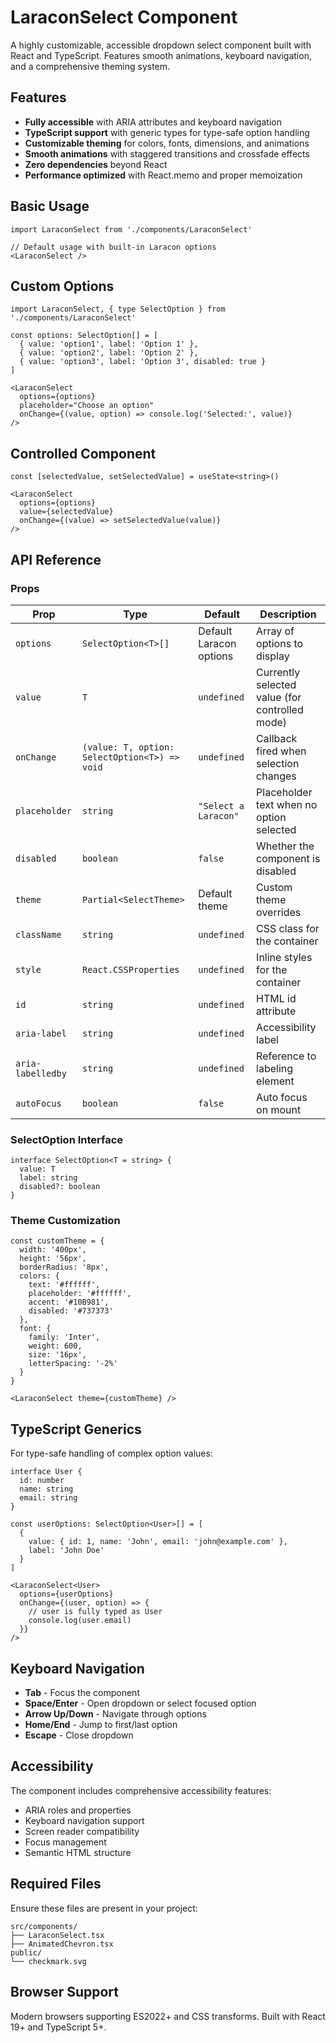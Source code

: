 # LaraconSelect Component

A highly customizable, accessible dropdown select component built with React and TypeScript. Features smooth animations, keyboard navigation, and a comprehensive theming system.

## Features

- **Fully accessible** with ARIA attributes and keyboard navigation
- **TypeScript support** with generic types for type-safe option handling
- **Customizable theming** for colors, fonts, dimensions, and animations
- **Smooth animations** with staggered transitions and crossfade effects
- **Zero dependencies** beyond React
- **Performance optimized** with React.memo and proper memoization

## Basic Usage

```tsx
import LaraconSelect from './components/LaraconSelect'

// Default usage with built-in Laracon options
<LaraconSelect />
```

## Custom Options

```tsx
import LaraconSelect, { type SelectOption } from './components/LaraconSelect'

const options: SelectOption[] = [
  { value: 'option1', label: 'Option 1' },
  { value: 'option2', label: 'Option 2' },
  { value: 'option3', label: 'Option 3', disabled: true }
]

<LaraconSelect 
  options={options}
  placeholder="Choose an option"
  onChange={(value, option) => console.log('Selected:', value)}
/>
```

## Controlled Component

```tsx
const [selectedValue, setSelectedValue] = useState<string>()

<LaraconSelect
  options={options}
  value={selectedValue}
  onChange={(value) => setSelectedValue(value)}
/>
```

## API Reference

### Props

| Prop | Type | Default | Description |
|------|------|---------|-------------|
| `options` | `SelectOption<T>[]` | Default Laracon options | Array of options to display |
| `value` | `T` | `undefined` | Currently selected value (for controlled mode) |
| `onChange` | `(value: T, option: SelectOption<T>) => void` | `undefined` | Callback fired when selection changes |
| `placeholder` | `string` | `"Select a Laracon"` | Placeholder text when no option selected |
| `disabled` | `boolean` | `false` | Whether the component is disabled |
| `theme` | `Partial<SelectTheme>` | Default theme | Custom theme overrides |
| `className` | `string` | `undefined` | CSS class for the container |
| `style` | `React.CSSProperties` | `undefined` | Inline styles for the container |
| `id` | `string` | `undefined` | HTML id attribute |
| `aria-label` | `string` | `undefined` | Accessibility label |
| `aria-labelledby` | `string` | `undefined` | Reference to labeling element |
| `autoFocus` | `boolean` | `false` | Auto focus on mount |

### SelectOption Interface

```tsx
interface SelectOption<T = string> {
  value: T
  label: string
  disabled?: boolean
}
```

### Theme Customization

```tsx
const customTheme = {
  width: '400px',
  height: '56px',
  borderRadius: '8px',
  colors: {
    text: '#ffffff',
    placeholder: '#ffffff',
    accent: '#10B981',
    disabled: '#737373'
  },
  font: {
    family: 'Inter',
    weight: 600,
    size: '16px',
    letterSpacing: '-2%'
  }
}

<LaraconSelect theme={customTheme} />
```

## TypeScript Generics

For type-safe handling of complex option values:

```tsx
interface User {
  id: number
  name: string
  email: string
}

const userOptions: SelectOption<User>[] = [
  { 
    value: { id: 1, name: 'John', email: 'john@example.com' }, 
    label: 'John Doe' 
  }
]

<LaraconSelect<User>
  options={userOptions}
  onChange={(user, option) => {
    // user is fully typed as User
    console.log(user.email)
  }}
/>
```

## Keyboard Navigation

- **Tab** - Focus the component
- **Space/Enter** - Open dropdown or select focused option
- **Arrow Up/Down** - Navigate through options
- **Home/End** - Jump to first/last option
- **Escape** - Close dropdown

## Accessibility

The component includes comprehensive accessibility features:
- ARIA roles and properties
- Keyboard navigation support
- Screen reader compatibility
- Focus management
- Semantic HTML structure

## Required Files

Ensure these files are present in your project:

```
src/components/
├── LaraconSelect.tsx
├── AnimatedChevron.tsx
public/
└── checkmark.svg
```

## Browser Support

Modern browsers supporting ES2022+ and CSS transforms. Built with React 19+ and TypeScript 5+.
